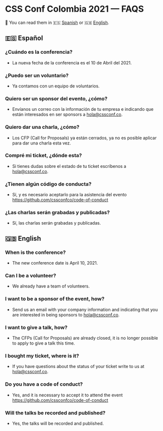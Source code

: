 # CSS Conf Colombia 2021 — FAQS 
📖 You can read them in 🇪🇸 [Spanish](https://github.com/cssconfco/faqs/blob/master/README.md#-espa%C3%B1ol) or 🇬🇧 [English](https://github.com/cssconfco/faqs/blob/master/README.md#-english).

## 🇪🇸 Español

### ¿Cuándo es la conferencia?
* La nueva fecha de la conferencia es el 10 de Abril del 2021.

### ¿Puedo ser un voluntario?
* Ya contamos con un equipo de voluntarios.

### Quiero ser un sponsor del evento, ¿cómo?
* Envíanos un correo con la información de tu empresa e indicando que están interesados en ser sponsors a hola@cssconf.co.

### Quiero dar una charla, ¿cómo?
* Los CFP (Call for Proposals) ya están cerrados, ya no es posible aplicar para dar una charla esta vez.

### Compré mi ticket, ¿dónde esta?
* Si tienes dudas sobre el estado de tu ticket escríbenos a hola@cssconf.co.

### ¿Tienen algún código de conducta?
* Sí, y es necesario aceptarlo para la asistencia del evento https://github.com/cssconfco/code-of-conduct

### ¿Las charlas serán grabadas y publicadas?
* Sí, las charlas serán grabadas y publicadas.

## 🇬🇧 English

### When is the conference?
* The new conference date is April 10, 2021.

### Can I be a volunteer?
* We already have a team of volunteers.

### I want to be a sponsor of the event, how?
* Send us an email with your company information and indicating that you are interested in being sponsors to hola@cssconf.co.

### I want to give a talk, how?
* The CFPs (Call for Proposals) are already closed, it is no longer possible to apply to give a talk this time.

### I bought my ticket, where is it?
* If you have questions about the status of your ticket write to us at hola@cssconf.co.

### Do you have a code of conduct?
* Yes, and it is necessary to accept it to attend the event https://github.com/cssconfco/code-of-conduct

### Will the talks be recorded and published?
* Yes, the talks will be recorded and published.
